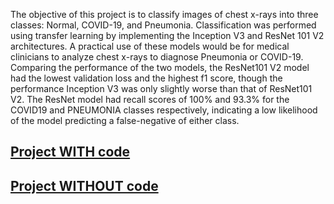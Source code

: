 The objective of this project is to classify images of chest x-rays into three classes: Normal, COVID-19, and Pneumonia. Classification was performed using transfer learning by implementing the Inception V3 and ResNet 101 V2 architectures. A practical use of these models would be for medical clinicians to analyze chest x-rays to diagnose Pneumonia or COVID-19. Comparing the performance of the two models, the ResNet101 V2 model had the lowest validation loss and the highest f1 score, though the performance Inception V3 was only slightly worse than that of ResNet101 V2. The ResNet model had recall scores of 100% and 93.3% for the COVID19 and PNEUMONIA classes respectively, indicating a low likelihood of the model predicting a false-negative of either class. 

## [Project WITH code](chestxray.ipynb)
## [Project WITHOUT code](Chest_X-ray.pdf)

